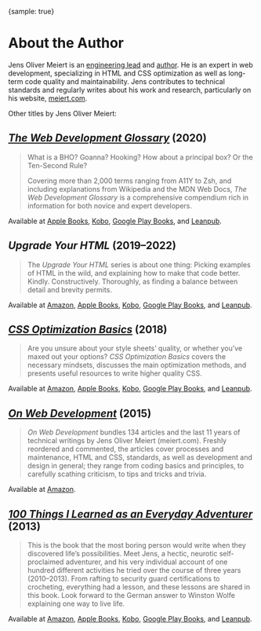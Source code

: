{sample: true}
# About the Author

Jens Oliver Meiert is an [engineering lead](https://www.linkedin.com/in/meiert/) and [author](https://www.goodreads.com/author/list/13623828.Jens_Oliver_Meiert). He is an expert in web development, specializing in HTML and CSS optimization as well as long-term code quality and maintainability. Jens contributes to technical standards and regularly writes about his work and research, particularly on his website, [meiert.com](https://meiert.com/en/).

Other titles by Jens Oliver Meiert:

## [_The Web Development Glossary_](https://meiert.com/en/blog/the-web-development-glossary/) (2020)

> What is a BHO? Goanna? Hooking? How about a principal box? Or the Ten-Second Rule?
>
> Covering more than 2,000 terms ranging from A11Y to Zsh, and including explanations from Wikipedia and the MDN Web Docs, _The Web Development Glossary_ is a comprehensive compendium rich in information for both novice and expert developers.

Available at [Apple Books](https://books.apple.com/us/book/the-web-development-glossary/id1571261882?ls=1), [Kobo](https://www.kobo.com/us/en/ebook/the-web-development-glossary), [Google Play Books](https://play.google.com/store/books/details/Jens_Oliver_Meiert_The_Web_Development_Glossary?id=nYjhDwAAQBAJ), and [Leanpub](https://leanpub.com/web-development-glossary).

## _Upgrade Your HTML_ (2019–2022)

> The _Upgrade Your HTML_ series is about one thing: Picking examples of HTML in the wild, and explaining how to make that code better. Kindly. Constructively. Thoroughly, as finding a balance between detail and brevity permits.

Available at [Amazon](https://www.amazon.com/dp/B094W54R2N/?tag=j9t-21-20), [Apple Books](https://books.apple.com/us/author/jens-oliver-meiert/id1569607039), [Kobo](https://www.kobo.com/us/en/search?query=upgrade+your+html), [Google Play Books](https://play.google.com/store/books/series?id=5AksGwAAABDJEM), and [Leanpub](https://leanpub.com/b/upgrade-your-html-1-4).

## [_CSS Optimization Basics_](https://meiert.com/en/blog/css-optimization-basics/) (2018)

> Are you unsure about your style sheets’ quality, or whether you’ve maxed out your options? _CSS Optimization Basics_ covers the necessary mindsets, discusses the main optimization methods, and presents useful resources to write higher quality CSS.

Available at [Amazon](https://www.amazon.com/dp/B07TVW1ZT8/?tag=j9t-21-20), [Apple Books](https://books.apple.com/us/book/css-optimization-basics/id1571260941?ls=1), [Kobo](https://www.kobo.com/us/en/ebook/css-optimization-basics), [Google Play Books](https://play.google.com/store/books/details/Jens_Oliver_Meiert_CSS_Optimization_Basics?id=xgTfDwAAQBAJ), and [Leanpub](https://leanpub.com/css-optimization-basics).

## [_On Web Development_](https://meiert.com/en/blog/on-web-development/) (2015)

> _On Web Development_ bundles 134 articles and the last 11 years of technical writings by Jens Oliver Meiert (meiert.com). Freshly reordered and commented, the articles cover processes and maintenance, HTML and CSS, standards, as well as development and design in general; they range from coding basics and principles, to carefully scathing criticism, to tips and tricks and trivia.

Available at [Amazon](https://www.amazon.com/dp/B010PQPT90/?tag=j9t-21-20).

## [_100 Things I Learned as an Everyday Adventurer_](https://meiert.com/en/blog/everyday-adventurer/) (2013)

> This is the book that the most boring person would write when they discovered life’s possibilities. Meet Jens, a hectic, neurotic self-proclaimed adventurer, and his very individual account of one hundred different activities he tried over the course of three years (2010–2013). From rafting to security guard certifications to crocheting, everything had a lesson, and these lessons are shared in this book. Look forward to the German answer to Winston Wolfe explaining one way to live life.

Available at [Amazon](https://www.amazon.com/dp/B00GAC2SJI/?tag=j9t-21-20), [Apple Books](https://books.apple.com/us/book/100-things-i-learned-as-an-everyday-adventurer/id1572786010?ls=1), [Kobo](https://www.kobo.com/us/en/ebook/100-things-i-learned-as-an-everyday-adventurer), [Google Play Books](https://play.google.com/store/books/details?id=gGcKEAAAQBAJ), and [Leanpub](https://leanpub.com/100-things-i-learned-as-an-everyday-adventurer).